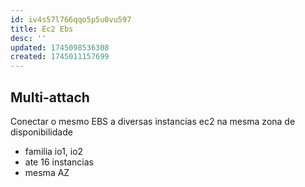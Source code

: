 ```yaml
---
id: iv4s57l766qqo5p5u0vu597
title: Ec2 Ebs
desc: ''
updated: 1745098536308
created: 1745011157699
---
```


## Multi-attach

Conectar o mesmo EBS a diversas instancias ec2 na mesma zona de disponibilidade

- familia io1, io2
- ate 16 instancias
- mesma AZ
